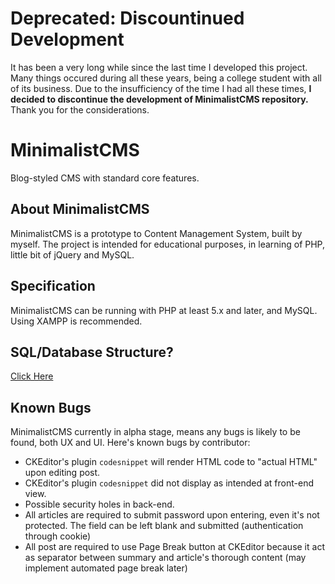 # Deprecated: Discountinued Development
It has been a very long while since the last time I developed this project. Many things occured during all these years, being a college student with all of its business. Due to the insufficiency of the time I had all these times, **I decided to discontinue the development of MinimalistCMS repository.** Thank you for the considerations.

# MinimalistCMS
Blog-styled CMS with standard core features.

## About MinimalistCMS
MinimalistCMS is a prototype to Content Management System, built by myself. The project is intended for educational purposes, in learning of PHP, little bit of jQuery and MySQL.

## Specification
MinimalistCMS can be running with PHP at least 5.x and later, and MySQL. Using XAMPP is recommended.

## SQL/Database Structure?
[Click Here](db.sql)

## Known Bugs
MinimalistCMS currently in alpha stage, means any bugs is likely to be found, both UX and UI. Here's known bugs by contributor:
- CKEditor's plugin `codesnippet` will render HTML code to "actual HTML" upon editing post.
- CKEditor's plugin `codesnippet` did not display as intended at front-end view.
- Possible security holes in back-end.
- All articles are required to submit password upon entering, even it's not protected. The field can be left blank and submitted (authentication through cookie)
- All post are required to use Page Break button at CKEditor because it act as separator between summary and article's thorough content (may implement automated page break later)
